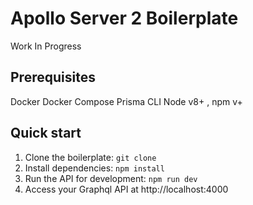 # Apollo Server 2 Boilerplate

Work In Progress


## Prerequisites

Docker
Docker Compose
Prisma CLI
Node v8+ , npm v+

## Quick start

1. Clone the boilerplate: `git clone `
2. Install dependencies: `npm install`
3. Run the API for development: `npm run dev`
4. Access your Graphql API at http://localhost:4000

